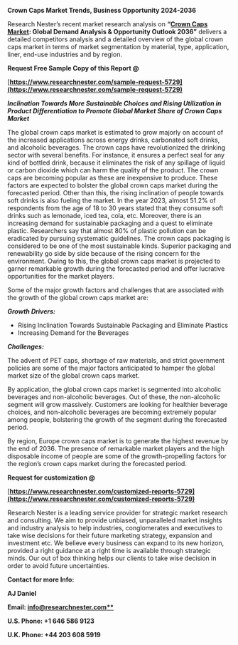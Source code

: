 ﻿**Crown Caps Market Trends, Business Opportunity 2024-2036**  

Research Nester’s recent market research analysis on **“[Crown Caps Market](https://www.researchnester.com/reports/crown-caps-market/5729): Global Demand Analysis & Opportunity Outlook 2036”** delivers a detailed competitors analysis and a detailed overview of the global crown caps market in terms of market segmentation by material, type, application, liner, end-use industries and by region. 

**Request Free Sample Copy of this Report @**

[**https://www.researchnester.com/sample-request-5729](https://www.researchnester.com/sample-request-5729)** 

***Inclination Towards More Sustainable Choices and Rising Utilization in Product Differentiation to Promote Global Market Share of Crown Caps Market***

The global crown caps market is estimated to grow majorly on account of the increased applications across energy drinks, carbonated soft drinks, and alcoholic beverages. The crown caps have revolutionized the drinking sector with several benefits. For instance, it ensures a perfect seal for any kind of bottled drink, because it eliminates the risk of any spillage of liquid or carbon dioxide which can harm the quality of the product. The crown caps are becoming popular as these are inexpensive to produce. These factors are expected to bolster the global crown caps market during the forecasted period. Other than this, the rising inclination of people towards soft drinks is also fueling the market. In the year 2023, almost 51.2% of respondents from the age of 18 to 30 years stated that they consume soft drinks such as lemonade, iced tea, cola, etc. Moreover, there is an increasing demand for sustainable packaging and a quest to eliminate plastic. Researchers say that almost 80% of plastic pollution can be eradicated by pursuing systematic guidelines. The crown caps packaging is considered to be one of the most sustainable kinds. Superior packaging and renewability go side by side because of the rising concern for the environment. Owing to this, the global crown caps market is projected to garner remarkable growth during the forecasted period and offer lucrative opportunities for the market players. 

Some of the major growth factors and challenges that are associated with the growth of the global crown caps market are:

***Growth Drivers:***

- Rising Inclination Towards Sustainable Packaging and Eliminate Plastics
- Increasing Demand for the Beverages 

***Challenges:***

The advent of PET caps, shortage of raw materials, and strict government policies are some of the major factors anticipated to hamper the global market size of the global crown caps market. 

By application, the global crown caps market is segmented into alcoholic beverages and non-alcoholic beverages. Out of these, the non-alcoholic segment will grow massively. Customers are looking for healthier beverage choices, and non-alcoholic beverages are becoming extremely popular among people, bolstering the growth of the segment during the forecasted period. 

By region, Europe crown caps market is to generate the highest revenue by the end of 2036. The presence of remarkable market players and the high disposable income of people are some of the growth-propelling factors for the region’s crown caps market during the forecasted period. 

**Request for customization @** 

[**https://www.researchnester.com/customized-reports-5729](https://www.researchnester.com/customized-reports-5729)** 

Research Nester is a leading service provider for strategic market research and consulting. We aim to provide unbiased, unparalleled market insights and industry analysis to help industries, conglomerates and executives to take wise decisions for their future marketing strategy, expansion and investment etc. We believe every business can expand to its new horizon, provided a right guidance at a right time is available through strategic minds. Our out of box thinking helps our clients to take wise decision in order to avoid future uncertainties.

**Contact for more Info:**

**AJ Daniel**

**Email: [info@researchnester.com**](mailto:info@researchnester.com)**

**U.S. Phone: +1 646 586 9123** 

**U.K. Phone: +44 203 608 5919**

